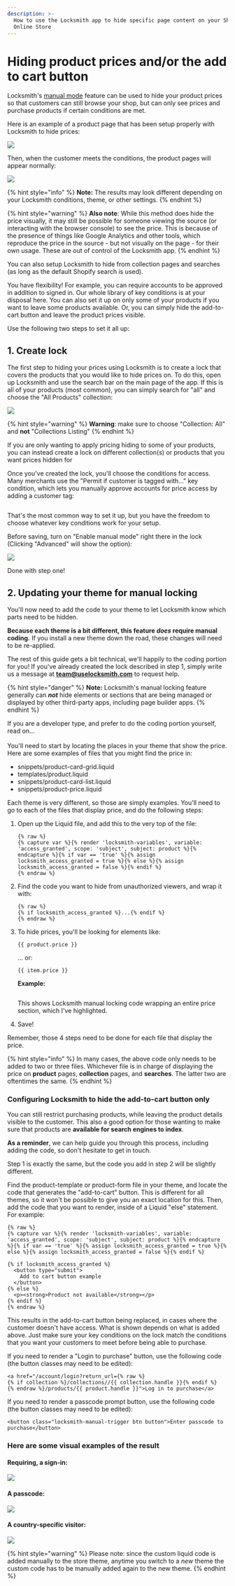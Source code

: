 ```yaml
---
description: >-
  How to use the Locksmith app to hide specific page content on your Shopify
  Online Store
---
```


# Hiding product prices and/or the add to cart button

Locksmith's [manual mode](more/manual-mode.md) feature can be used to hide your product prices so that customers can still browse your shop, but can only see prices and purchase products if certain conditions are met.

Here is an example of a product page that has been setup properly with Locksmith to hide prices:

![](../.gitbook/assets/HidingProductPrices-LoginToPurchase.png)

Then, when the customer meets the conditions, the product pages will appear normally:

![](../.gitbook/assets/HidingProductPrices-AddToCart.png)

{% hint style="info" %}
**Note:** The results may look different depending on your Locksmith conditions, theme, or other settings.
{% endhint %}

{% hint style="warning" %}
**Also note**: While this method does hide the price visually, it may still be possible for someone viewing the source (or interacting with the browser console) to see the price. This is because of the presence of things like Google Analytics and other tools, which reproduce the price in the source - but not visually on the page - for their own usage. These are out of control of the Locksmith app.
{% endhint %}

You can also setup Locksmith to hide from collection pages and searches (as long as the default Shopify search is used).

You have flexibility! For example, you can require accounts to be approved in addition to signed in. Our whole library of key conditions is at your disposal here. You can also set it up on only some of your products if you want to leave some products available. Or, you can simply hide the add-to-cart button and leave the product prices visible.

Use the following two steps to set it all up:

## 1. Create lock

The first step to hiding your prices using Locksmith is to create a lock that covers the products that you would like to hide prices on. To do this, open up Locksmith and use the search bar on the main page of the app. If this is all of your products (most common), you can simply search for "all" and choose the "All Products" collection:

![](https://d33v4339jhl8k0.cloudfront.net/docs/assets/5ddd799f2c7d3a7e9ae472fc/images/623f906c2ce7ed0fb0919f4b/file-RqX2ulFZmm.png)

{% hint style="warning" %}
**Warning**: make sure to choose "Collection: All" and **not** "Collections Listing"
{% endhint %}

If you are only wanting to apply pricing hiding to some of your products, you can instead create a lock on different collection(s) or products that you want prices hidden for

Once you've created the lock, you'll choose the conditions for access. Many merchants use the "Permit if customer is tagged with..." key condition, which lets you manually approve accounts for price access by adding a customer tag:

<figure><img src="../.gitbook/assets/isTaggedWithApproved.png" alt=""><figcaption></figcaption></figure>

That's the most common way to set it up, but you have the freedom to choose whatever key conditions work for your setup.

Before saving, turn on "Enable manual mode" right there in the lock (Clicking "Advanced" will show the option):

![](../.gitbook/assets/manualLockingEnabled.png)

Done with step one!

## 2. Updating your theme for manual locking

You'll now need to add the code to your theme to let Locksmith know which parts need to be hidden.

**Because each theme is a bit different, this feature&#x20;**_**does**_**&#x20;require manual coding.** If you install a new theme down the road, these changes will need to be re-applied.

The rest of this guide gets a bit technical, we'll happily to the coding portion for you! If you've already created the lock described in step 1, simply write us a message at **team@uselocksmith.com** to request help.

{% hint style="danger" %}
**Note:** Locksmith's manual locking feature generally can _**not**_ hide elements or sections that are being managed or displayed by other third-party apps, including page builder apps.&#x20;
{% endhint %}

If you are a developer type, and prefer to do the coding portion yourself, read on...\
\
You'll need to start by locating the places in your theme that show the price. Here are some examples of files that you might find the price in:

* snippets/product-card-grid.liquid
* templates/product.liquid
* snippets/product-card-list.liquid
* snippets/product-price.liquid

Each theme is very different, so those are simply examples. You'll need to go to each of the files that display price, and do the following steps:

1.  Open up the Liquid file, and add this to the very top of the file:

    ```
    {% raw %}
    {% capture var %}{% render 'locksmith-variables', variable: 'access_granted', scope: 'subject', subject: product %}{% endcapture %}{% if var == 'true' %}{% assign locksmith_access_granted = true %}{% else %}{% assign locksmith_access_granted = false %}{% endif %}
    {% endraw %}
    ```
2.  Find the code you want to hide from unauthorized viewers, and wrap it with:

    ```
    {% raw %}
    {% if locksmith_access_granted %}...{% endif %}
    {% endraw %}
    ```
3.  To hide prices, you'll be looking for elements like:

    ```
    {{ product.price }}
    ```

    ... or:

    ```
    {{ item.price }}
    ```

    **Example:**

    <img src="https://d33v4339jhl8k0.cloudfront.net/docs/assets/5ddd799f2c7d3a7e9ae472fc/images/5e27859c04286364bc9436f7/5e27859cb1aeb.png" alt="" data-size="original">

    This shows Locksmith manual locking code wrapping an entire price section, which I've highlighted.
4. Save!

Remember, those 4 steps need to be done for each file that display the price.

{% hint style="info" %}
In many cases, the above code only needs to be added to two or three files. Whichever file is in charge of displaying the price on **product** pages, **collection** pages, and **searches**. The latter two are oftentimes the same.
{% endhint %}

### Configuring Locksmith to hide the add-to-cart button only <a href="#hide-add-to-cart" id="hide-add-to-cart"></a>

You can still restrict purchasing products, while leaving the product details visible to the customer. This also a good option for those wanting to make sure that products are **available for search engines to index**.

**As a reminder**, we can help guide you through this process, including adding the code, so don't hesitate to get in touch.&#x20;

Step 1 is exactly the same, but the code you add in step 2 will be slightly different.

Find the product-template or product-form file in your theme, and locate the code that generates the "add-to-cart" button. This is different for all themes, so it won't be possible to give you an exact location for this. Then, add the code that you want to render, inside of a Liquid "else" statement. For example:

```
{% raw %}
{% capture var %}{% render 'locksmith-variables', variable: 'access_granted', scope: 'subject', subject: product %}{% endcapture %}{% if var == 'true' %}{% assign locksmith_access_granted = true %}{% else %}{% assign locksmith_access_granted = false %}{% endif %}

{% if locksmith_access_granted %}
  <button type="submit">
    Add to cart button example
  </button>
{% else %}
  <p><strong>Product not available</strong></p>
{% endif %}
{% endraw %}
```

This results in the add-to-cart button being replaced, in cases where the customer doesn't have access. What is shown depends on what is added above. Just make sure your key conditions on the lock match the conditions that you want your customers to meet before being able to purchase.

If you need to render a "Login to purchase" button, use the following code (the button classes may need to be edited):

```
<a href="/account/login?return_url={% raw %}
{% if collection %}/collections//{{ collection.handle }}{% endif %}
{% endraw %}/products/{{ product.handle }}">Log in to purchase</a>
```

If you need to render a passcode prompt button, use the following code (the button classes may need to be edited):

```
<button class="locksmith-manual-trigger btn button">Enter passcode to purchase</button>
```

### Here are some visual examples of the result

#### Requiring, a sign-in:

![](https://d33v4339jhl8k0.cloudfront.net/docs/assets/5ddd799f2c7d3a7e9ae472fc/images/600d05382e764327f87c1b63/file-5T8frc6HsP.png)

#### **A passcode:**

![](https://d33v4339jhl8k0.cloudfront.net/docs/assets/5ddd799f2c7d3a7e9ae472fc/images/600d056e1c64ad47e4b724f8/Screen-Shot-2021-01-23-at-10.17.02-PM.png)

#### **A country-specific visitor:**

![](https://d33v4339jhl8k0.cloudfront.net/docs/assets/5ddd799f2c7d3a7e9ae472fc/images/600d05bf1c64ad47e4b724f9/file-tT77eLbVWn.png)

{% hint style="warning" %}
Please note: since the custom liquid code is added manually to the store theme, anytime you switch to a _new_ theme the custom code has to be manually added again to the new theme.
{% endhint %}
